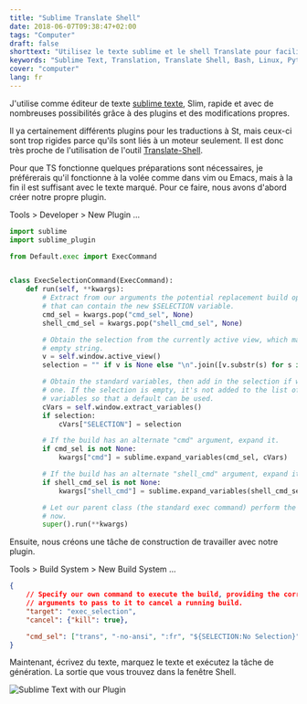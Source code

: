 ```yaml
---
title: "Sublime Translate Shell"
date: 2018-06-07T09:38:47+02:00
tags: "Computer"
draft: false
shorttext: "Utilisez le texte sublime et le shell Translate pour faciliter la traduction."
keywords: "Sublime Text, Translation, Translate Shell, Bash, Linux, Python, ST"
cover: "computer"
lang: fr
---
```


J'utilise comme éditeur de texte [sublime texte](http://sublimetext.com "ST éditeur de texte"), Slim, rapide et avec de nombreuses possibilités grâce à des plugins et des modifications propres.

Il ya certainement différents plugins pour les traductions à St, mais ceux-ci sont trop rigides parce qu'ils sont liés à un moteur seulement. Il est donc très proche de l'utilisation de l'outil [Translate-Shell](https://github.com/soimort/translate-Shell "translate-Shell sur GitHub").  

Pour que TS fonctionne quelques préparations sont nécessaires, je préférerais qu'il fonctionne à la volée comme dans vim ou Emacs, mais à la fin il est suffisant avec le texte marqué. Pour ce faire, nous avons d'abord créer notre propre plugin.

Tools > Developer > New Plugin ...

~~~ python
import sublime
import sublime_plugin

from Default.exec import ExecCommand


class ExecSelectionCommand(ExecCommand):
    def run(self, **kwargs):
        # Extract from our arguments the potential replacement build options
        # that can contain the new $SELECTION variable.
        cmd_sel = kwargs.pop("cmd_sel", None)
        shell_cmd_sel = kwargs.pop("shell_cmd_sel", None)

        # Obtain the selection from the currently active view, which may be an
        # empty string.
        v = self.window.active_view()
        selection = "" if v is None else "\n".join([v.substr(s) for s in v.sel()])

        # Obtain the standard variables, then add in the selection if we found
        # one. If the selection is empty, it's not added to the list of
        # variables so that a default can be used.
        cVars = self.window.extract_variables()
        if selection:
            cVars["SELECTION"] = selection

        # If the build has an alternate "cmd" argument, expand it.
        if cmd_sel is not None:
            kwargs["cmd"] = sublime.expand_variables(cmd_sel, cVars)

        # If the build has an alternate "shell_cmd" argument, expand it.
        if shell_cmd_sel is not None:
            kwargs["shell_cmd"] = sublime.expand_variables(shell_cmd_sel, cVars)

        # Let our parent class (the standard exec command) perform the build
        # now.
        super().run(**kwargs)
~~~

Ensuite, nous créons une tâche de construction de travailler avec notre plugin. 

Tools > Build System > New Build System ...

~~~ json
{
    // Specify our own command to execute the build, providing the correct
    // arguments to pass to it to cancel a running build.
    "target": "exec_selection",
    "cancel": {"kill": true},

    "cmd_sel": ["trans", "-no-ansi", ":fr", "${SELECTION:No Selection}"]
}
~~~

Maintenant, écrivez du texte, marquez le texte et exécutez la tâche de génération. La sortie que vous trouvez dans la fenêtre Shell. 

![Sublime Text with our Plugin](/static/img/content/2018/1.gif "Sublime Text with our Plugin")
